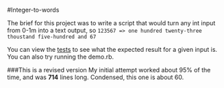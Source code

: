 #Integer-to-words

The brief for this project was to write a script that would turn any int input from 0-1m into a text output, so
`123567 => one hundred twenty-three thoustand five-hundred and 67`

You can view the [tests](https://github.com/dansteele/int-to-words/blob/master/tests/numbers_test.rb) to see what the expected result for a given input is.
You can also try running the demo.rb.

###This is a revised version
My initial attempt worked about 95% of the time, and was **714** lines long. Condensed, this one is about 60.
